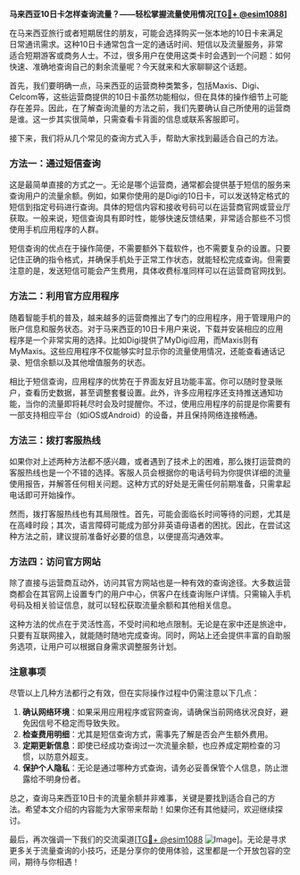 **马来西亚10日卡怎样查询流量？——轻松掌握流量使用情况[[TG💪+ @esim1088](https://t.me/s/esim1088)]**

在马来西亚旅行或者短期居住的朋友，可能会选择购买一张本地的10日卡来满足日常通讯需求。这种10日卡通常包含一定的通话时间、短信以及流量服务，非常适合短期游客或商务人士。不过，很多用户在使用这类卡时会遇到一个问题：如何快速、准确地查询自己的剩余流量呢？今天就来和大家聊聊这个话题。

首先，我们要明确一点，马来西亚的运营商种类繁多，包括Maxis、Digi、Celcom等，这些运营商提供的10日卡虽然功能相似，但在具体的操作细节上可能存在差异。因此，在了解查询流量的方法之前，我们先要确认自己所使用的运营商是谁。这一步其实很简单，只需查看卡背面的信息或联系客服即可。

接下来，我们将从几个常见的查询方式入手，帮助大家找到最适合自己的方法。

### 方法一：通过短信查询

这是最简单直接的方式之一。无论是哪个运营商，通常都会提供基于短信的服务来查询用户的流量余额。例如，如果你使用的是Digi的10日卡，可以发送特定格式的短信到指定号码进行查询。具体的短信内容和接收号码可以在运营商官网或营业厅获取。一般来说，短信查询具有即时性，能够快速反馈结果，非常适合那些不习惯使用手机应用程序的人群。

短信查询的优点在于操作简便，不需要额外下载软件，也不需要复杂的设置。只要记住正确的指令格式，并确保手机处于正常工作状态，就能轻松完成查询。但需要注意的是，发送短信可能会产生费用，具体收费标准同样可以在运营商官网找到。

### 方法二：利用官方应用程序

随着智能手机的普及，越来越多的运营商推出了专门的应用程序，用于管理用户的账户信息和服务状态。对于马来西亚的10日卡用户来说，下载并安装相应的应用程序是一个非常实用的选择。比如Digi提供了MyDigi应用，而Maxis则有MyMaxis。这些应用程序不仅能够实时显示你的流量使用情况，还能查看通话记录、短信余额以及其他增值服务的状态。

相比于短信查询，应用程序的优势在于界面友好且功能丰富。你可以随时登录账户，查看历史数据，甚至调整套餐设置。此外，许多应用程序还支持推送通知功能，当你的流量即将耗尽时会及时提醒你。不过，使用应用程序的前提是你需要有一部支持相应平台（如iOS或Android）的设备，并且保持网络连接畅通。

### 方法三：拨打客服热线

如果你对上述两种方法都不感兴趣，或者遇到了技术上的困难，那么拨打运营商的客服热线也是一个不错的选择。客服人员会根据你的电话号码为你提供详细的流量使用报告，并解答任何相关问题。这种方式的好处是无需任何前期准备，只需拿起电话即可开始操作。

然而，拨打客服热线也有其局限性。首先，可能会面临长时间等待的问题，尤其是在高峰时段；其次，语言障碍可能成为部分非英语母语者的困扰。因此，在尝试这种方法之前，建议提前准备好必要的信息，以便提高沟通效率。

### 方法四：访问官方网站

除了直接与运营商互动外，访问其官方网站也是一种有效的查询途径。大多数运营商都会在其官网上设置专门的用户中心，供客户在线查询账户详情。只需输入手机号码及相关验证信息，就可以轻松获取流量余额和其他相关信息。

这种方法的优点在于灵活性高，不受时间和地点限制。无论是在家中还是旅途中，只要有互联网接入，就能随时随地完成查询。同时，网站上还会提供丰富的自助服务选项，让用户可以根据自身需求调整服务计划。

### 注意事项

尽管以上几种方法都行之有效，但在实际操作过程中仍需注意以下几点：

1. **确认网络环境**：如果采用应用程序或官网查询，请确保当前网络状况良好，避免因信号不稳定而导致失败。
2. **检查费用明细**：尤其是短信查询方式，需事先了解是否会产生额外费用。
3. **定期更新信息**：即使已经成功查询过一次流量余额，也应养成定期检查的习惯，以防意外超支。
4. **保护个人隐私**：无论是通过哪种方式查询，请务必妥善保管个人信息，防止泄露给不明身份者。

总之，查询马来西亚10日卡的流量余额并非难事，关键是要找到适合自己的方法。希望本文介绍的内容能为大家带来帮助！如果你还有其他疑问，欢迎继续探讨。

最后，再次强调一下我们的交流渠道[[TG💪+ @esim1088](https://t.me/s/esim1088) ![Image](https://i.postimg.cc/4NQfJmqS/Snipaste-2025-05-13-00-14-12.png)]。无论是寻求更多关于流量查询的小技巧，还是分享你的使用体验，这里都是一个开放包容的空间，期待与你相遇！